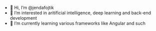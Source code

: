 - 👋 Hi, I’m @jendafojtik
- 👀 I’m interested in aritificial intelligence, deep learning and back-end development
- 🌱 I’m currently learning various frameworks like Angular and such
